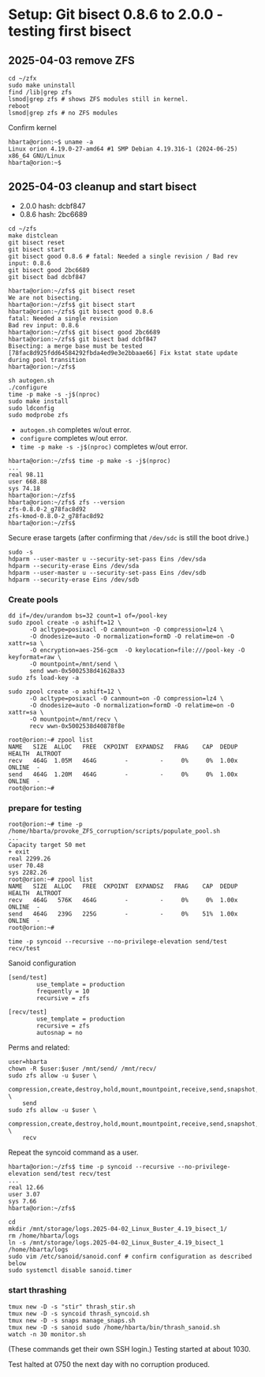 # Setup: Git bisect 0.8.6 to 2.0.0 - testing first bisect

## 2025-04-03 remove ZFS

```text
cd ~/zfx
sudo make uninstall
find /lib|grep zfs
lsmod|grep zfs # shows ZFS modules still in kernel.
reboot
lsmod|grep zfs # no ZFS modules
```

Confirm kernel

```text
hbarta@orion:~$ uname -a
Linux orion 4.19.0-27-amd64 #1 SMP Debian 4.19.316-1 (2024-06-25) x86_64 GNU/Linux
hbarta@orion:~$ 
```

## 2025-04-03 cleanup and start bisect

* 2.0.0 hash: dcbf847
* 0.8.6 hash: 2bc6689

```text
cd ~/zfs
make distclean
git bisect reset
git bisect start
git bisect good 0.8.6 # fatal: Needed a single revision / Bad rev input: 0.8.6
git bisect good 2bc6689
git bisect bad dcbf847
```

```text
hbarta@orion:~/zfs$ git bisect reset
We are not bisecting.
hbarta@orion:~/zfs$ git bisect start
hbarta@orion:~/zfs$ git bisect good 0.8.6
fatal: Needed a single revision
Bad rev input: 0.8.6
hbarta@orion:~/zfs$ git bisect good 2bc6689
hbarta@orion:~/zfs$ git bisect bad dcbf847
Bisecting: a merge base must be tested
[78fac8d925fdd64584292fbda4ed9e3e2bbaae66] Fix kstat state update during pool transition
hbarta@orion:~/zfs$ 
```

```text
sh autogen.sh
./configure
time -p make -s -j$(nproc)
sudo make install
sudo ldconfig
sudo modprobe zfs
```

* `autogen.sh` completes w/out error.
* `configure` completes w/out error.
* `time -p make -s -j$(nproc)` completes w/out error.


```text
hbarta@orion:~/zfs$ time -p make -s -j$(nproc)
...
real 98.11
user 668.88
sys 74.18
hbarta@orion:~/zfs$
hbarta@orion:~/zfs$ zfs --version
zfs-0.8.0-2_g78fac8d92
zfs-kmod-0.8.0-2_g78fac8d92
hbarta@orion:~/zfs$ 
```

Secure erase targets (after confirming that `/dev/sdc` is still the boot drive.)

```text
sudo -s
hdparm --user-master u --security-set-pass Eins /dev/sda
hdparm --security-erase Eins /dev/sda
hdparm --user-master u --security-set-pass Eins /dev/sdb
hdparm --security-erase Eins /dev/sdb
```

### Create pools

```text
dd if=/dev/urandom bs=32 count=1 of=/pool-key 
sudo zpool create -o ashift=12 \
      -O acltype=posixacl -O canmount=on -O compression=lz4 \
      -O dnodesize=auto -O normalization=formD -O relatime=on -O xattr=sa \
      -O encryption=aes-256-gcm  -O keylocation=file:///pool-key -O keyformat=raw \
      -O mountpoint=/mnt/send \
      send wwn-0x5002538d41628a33
sudo zfs load-key -a

sudo zpool create -o ashift=12 \
      -O acltype=posixacl -O canmount=on -O compression=lz4 \
      -O dnodesize=auto -O normalization=formD -O relatime=on -O xattr=sa \
      -O mountpoint=/mnt/recv \
      recv wwn-0x5002538d40878f8e
```

```text
root@orion:~# zpool list
NAME   SIZE  ALLOC   FREE  CKPOINT  EXPANDSZ   FRAG    CAP  DEDUP    HEALTH  ALTROOT
recv   464G  1.05M   464G        -         -     0%     0%  1.00x    ONLINE  -
send   464G  1.20M   464G        -         -     0%     0%  1.00x    ONLINE  -
root@orion:~# 
```

### prepare for testing

```text
root@orion:~# time -p /home/hbarta/provoke_ZFS_corruption/scripts/populate_pool.sh
...
Capacity target 50 met
+ exit
real 2299.26
user 70.48
sys 2282.26
root@orion:~# zpool list
NAME   SIZE  ALLOC   FREE  CKPOINT  EXPANDSZ   FRAG    CAP  DEDUP    HEALTH  ALTROOT
recv   464G   576K   464G        -         -     0%     0%  1.00x    ONLINE  -
send   464G   239G   225G        -         -     0%    51%  1.00x    ONLINE  -
root@orion:~# 
```
```text
time -p syncoid --recursive --no-privilege-elevation send/test recv/test
```

Sanoid configuration

```text
[send/test]
        use_template = production
        frequently = 10
        recursive = zfs

[recv/test]
        use_template = production
        recursive = zfs
        autosnap = no
```

Perms and related:

```text
user=hbarta
chown -R $user:$user /mnt/send/ /mnt/recv/
sudo zfs allow -u $user \
    compression,create,destroy,hold,mount,mountpoint,receive,send,snapshot,destroy,rollback \
    send
sudo zfs allow -u $user \
    compression,create,destroy,hold,mount,mountpoint,receive,send,snapshot,destroy,rollback \
    recv
```

Repeat the syncoid command as a user.

```text
hbarta@orion:~/zfs$ time -p syncoid --recursive --no-privilege-elevation send/test recv/test
...
real 12.66
user 3.07
sys 7.66
hbarta@orion:~/zfs$ 
```

```text
cd
mkdir /mnt/storage/logs.2025-04-02_Linux_Buster_4.19_bisect_1/
rm /home/hbarta/logs
ln -s /mnt/storage/logs.2025-04-02_Linux_Buster_4.19_bisect_1 /home/hbarta/logs
sudo vim /etc/sanoid/sanoid.conf # confirm configuration as described below
sudo systemctl disable sanoid.timer
```

### start thrashing

```text
tmux new -D -s "stir" thrash_stir.sh
tmux new -D -s syncoid thrash_syncoid.sh
tmux new -D -s snaps manage_snaps.sh
tmux new -D -s sanoid sudo /home/hbarta/bin/thrash_sanoid.sh
watch -n 30 monitor.sh
```

(These commands get their own SSH login.) Testing started at about 1030.

Test halted at 0750 the next day with no corruption produced.
